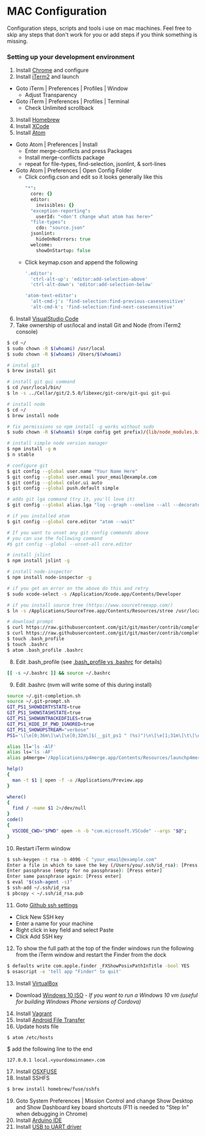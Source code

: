 # MAC Configuration

Configuration steps, scripts and tools i use on mac machines. Feel free to skip any steps that don't work for you or add steps if you think something is missing.

### Setting up your development environment

1. Install [Chrome](http://www.google.com/chrome/) and configure
2. Install [iTerm2](https://www.iterm2.com/) and launch
  - Goto iTerm | Preferences | Profiles | Window
    - Adjust Transparency
  - Goto iTerm | Preferences | Profiles | Terminal
    - Check Unlimited scrollback
3. Install [Homebrew](http://brew.sh/)
4. Install [XCode](https://developer.apple.com/xcode)
5. Install [Atom](https://atom.io/)
  - Goto Atom | Preferences | Install
    - Enter merge-conflicts and press Packages
    - Install merge-conflicts package
    - repeat for file-types, find-selection, jsonlint, & sort-lines
  - Goto Atom | Preferences | Open Config Folder
    - Click config.cson and edit so it looks generally like this
      ```coffee
      "*":
        core: {}
        editor:
          invisibles: {}
        "exception-reporting":
          userId: "<don't change what atom has here>"
        "file-types":
          cdo: "source.json"
        jsonlint:
          hideOnNoErrors: true
        welcome:
          showOnStartup: false
      ```
    - Click keymap.cson and append the following    
      ```coffee
      '.editor':
        'ctrl-alt-up': 'editor:add-selection-above'
        'ctrl-alt-down': 'editor:add-selection-below'

      'atom-text-editor':
        'alt-cmd-j': 'find-selection:find-previous-casesensitive'
        'alt-cmd-k': 'find-selection:find-next-casesensitive'
      ```
6. Install [VisualStudio Code](https://code.visualstudio.com/)
7. Take ownership of usr/local and install Git and Node (from iTerm2 console)
  ```bash
  $ cd ~/
  $ sudo chown -R $(whoami) /usr/local
  $ sudo chown -R $(whoami) /Users/$(whoami)

  # instal git
  $ brew install git

  # install git gui command
  $ cd /usr/local/bin/
  $ ln -s ../Cellar/git/2.5.0/libexec/git-core/git-gui git-gui

  # install node
  $ cd ~/
  $ brew install node

  # fix permissions so npm install -g works without sudo
  $ sudo chown -R $(whoami) $(npm config get prefix)/{lib/node_modules,bin,share}

  # install simple node version manager
  $ npm install -g n
  $ n stable

  # configure git
  $ git config --global user.name "Your Name Here"
  $ git config --global user.email your_email@example.com
  $ git config --global color.ui auto
  $ git config --global push.default simple

  # adds git lga command (try it, you'll love it)
  $ git config --global alias.lga "log --graph --oneline --all --decorate"

  # if you installed atom
  $ git config --global core.editor "atom --wait"

  # If you want to unset any git config commands above
  # you can use the following command
  #$ git config --global --unset-all core.editor

  # install jslint
  $ npm install jslint -g

  # install node-inspector
  $ npm install node-inspector -g

  # if you get an error on the above do this and retry
  $ sudo xcode-select -s /Application/Xcode.app/Contents/Developer

  # if you install source tree (https://www.sourcetreeapp.com/)
  $ ln -s /Applications/SourceTree.app/Contents/Resources/stree /usr/local/bin/

  # download prompt
  $ curl https://raw.githubusercontent.com/git/git/master/contrib/completion/git-prompt.sh -o .git-prompt.sh
  $ curl https://raw.githubusercontent.com/git/git/master/contrib/completion/git-completion.bash -o .git-completion.sh
  $ touch .bash_profile
  $ touch .bashrc
  $ atom .bash_profile .bashrc
  ```
8. Edit .bash_profile (see [.bash_profile vs .bashrc](http://www.joshstaiger.org/archives/2005/07/bash_profile_vs.html) for details)
  ```bash
  [[ -s ~/.bashrc ]] && source ~/.bashrc
  ```
9. Edit .bashrc (nvm will write some of this during install)
  ```bash
  source ~/.git-completion.sh
  source ~/.git-prompt.sh
  GIT_PS1_SHOWDIRTYSTATE=true
  GIT_PS1_SHOWSTASHSTATE=true
  GIT_PS1_SHOWUNTRACKEDFILES=true
  GIT_PS1_HIDE_IF_PWD_IGNORED=true
  GIT_PS1_SHOWUPSTREAM="verbose"
  PS1='\[\e[0;36m\]\w\[\e[0;32m\]$(__git_ps1 " (%s)")\n\[\e[1;31m\]\t\[\e[0m\] \$ '

  alias ll='ls -AlF'
  alias ls='ls -AF'
  alias p4merge='/Applications/p4merge.app/Contents/Resources/launchp4merge'

  help()
  {
    man -t $1 | open -f -a /Applications/Preview.app
  }

  where()
  {
    find / -name $1 2>/dev/null
  }
  code()
  {
    VSCODE_CWD="$PWD" open -n -b "com.microsoft.VSCode" --args "$@";
  }
  ```
10. Restart iTerm window
  ```bash
  $ ssh-keygen -t rsa -b 4096 -C "your_email@example.com"
  Enter a file in which to save the key (/Users/you/.ssh/id_rsa): [Press enter]
  Enter passphrase (empty for no passphrase): [Press enter]
  Enter same passphrase again: [Press enter]
  $ eval "$(ssh-agent -s)"
  $ ssh-add ~/.ssh/id_rsa
  $ pbcopy < ~/.ssh/id_rsa.pub
  ```
11. Goto [Github ssh settings](https://github.com/settings/ssh)
  - Click New SSH key
  - Enter a name for your machine
  - Right click in key field and select Paste
  - Click Add SSH key
12. To show the full path at the top of the finder windows run the following from the iTerm window and restart the Finder from the dock
  ```bash
  $ defaults write com.apple.finder _FXShowPosixPathInTitle -bool YES
  $ osascript -e 'tell app "Finder" to quit'
  ```
13. Install [VirtualBox](https://www.virtualbox.org/wiki/Downloads)
  - Download [Windows 10 ISO](https://www.microsoft.com/en-us/software-download/windows10ISO) - *If you want to run a Windows 10 vm (useful for building Windows Phone versions of Cordova)*
14. Install [Vagrant](https://www.vagrantup.com/downloads.html)
15. Install [Android File Transfer](https://www.android.com/filetransfer/)
16. Update hosts file
  ```bash
  $ atom /etc/hosts
  ```
  $ add the following line to the end
  ```
  127.0.0.1 local.<yourdomainname>.com
  ```
17. Install [OSXFUSE](http://osxfuse.github.io/)
18. Install SSHFS
  ```bash
  $ brew install homebrew/fuse/sshfs
  ```
19. Goto System Preferences | Mission Control and change Show Desktop and Show Dashboard key board shortcuts (F11 is needed to "Step In" when debugging in Chrome)
20. Install [Arduino IDE](https://www.arduino.cc/en/Main/Software)
21. Install [USB to UART driver](https://www.silabs.com/products/mcu/Pages/USBtoUARTBridgeVCPDrivers.aspx)
